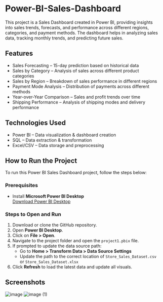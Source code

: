 # Power-BI-Sales-Dashboard
This project is a Sales Dashboard created in Power BI, providing insights into sales trends, forecasts, and performance across different regions, categories, and payment methods. The dashboard helps in analyzing sales data, tracking monthly trends, and predicting future sales.

## Features
- Sales Forecasting – 15-day prediction based on historical data
- Sales by Category – Analysis of sales across different product categories
- Sales by Region – Breakdown of sales performance in different regions
- Payment Mode Analysis – Distribution of payments across different methods
- Year-over-Year Comparison – Sales and profit trends over time
- Shipping Performance – Analysis of shipping modes and delivery performance

## Technologies Used
- Power BI – Data visualization & dashboard creation
- SQL – Data extraction & transformation
- Excel/CSV – Data storage and preprocessing

## How to Run the Project

To run this Power BI Sales Dashboard project, follow the steps below:

### Prerequisites
- Install **Microsoft Power BI Desktop**  
  [Download Power BI Desktop](https://powerbi.microsoft.com/desktop)

### Steps to Open and Run
1. Download or clone the GitHub repository.
2. Open **Power BI Desktop**.
3. Click on **File > Open**.
4. Navigate to the project folder and open the `project1.pbix` file.
5. If prompted to update the data source path:
   - Go to **Home > Transform Data > Data Source Settings**
   - Update the path to the correct location of `Store_Sales_Dataset.csv` or `Store_Sales_Dataset.xlsx`
6. Click **Refresh** to load the latest data and update all visuals.



## Screenshots
![image](https://github.com/user-attachments/assets/33a95e72-70d2-487e-b50e-9c84db1e32a0)
![image (1)](https://github.com/user-attachments/assets/a9f48b64-d016-4de4-bece-443c50470c38)



